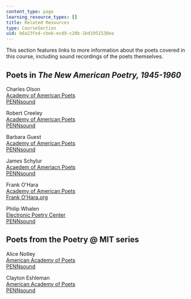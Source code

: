 ```yaml
---
content_type: page
learning_resource_types: []
title: Related Resources
type: CourseSection
uid: b6a23fed-cbeb-ecd9-c20b-1bd1951538ea
---
```


This section features links to more information about the poets covered in this course, including sound recordings of the poets themselves.

Poets in _The New American Poetry, 1945-1960_
---------------------------------------------

Charles Olson  
[Academy of American Poets](http://poets.org/poet.php/prmPID/739)  
[PENNsound](http://writing.upenn.edu/pennsound/x/Olson.html)

Robert Creeley  
[Academy of American Poets](http://poets.org/poet.php/prmPID/184)  
[PENNsound](http://writing.upenn.edu/pennsound/x/Creeley.html)

Barbara Guest  
[Academy of American Poets](http://poets.org/poet.php/prmPID/677)  
[PENNsound](http://www.writing.upenn.edu/pennsound/x/Guest.html)

James Schylur  
[Acaedem of Ameriacn Poets](http://poets.org/poet.php/prmPID/1120)  
[PENNsound](http://writing.upenn.edu/pennsound/)

Frank O'Hara  
[Academy of American Poets](http://www.poets.org/poet.php/prmPID/164)  
[Frank O'Hara.org](http://www.frankohara.org/)

Philip Whalen  
[Electronic Poetry Center](http://epc.buffalo.edu/authors/whalen/)  
[PENNsound](http://writing.upenn.edu/pennsound/x/Whalen.html)

Poets from the Poetry @ MIT series
----------------------------------

Alice Notley  
[American Academy of Poets](http://www.poets.org/poet.php/prmPID/767)  
[PENNsound](http://writing.upenn.edu/pennsound/x/Notley.html)

Clayton Eshleman  
[American Academy of Poets](http://www.poets.org/poet.php/prmPID/263)  
[PENNsound](http://writing.upenn.edu/pennsound/x/Eshleman.html)